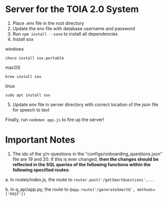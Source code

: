 # Server for the TOIA 2.0 System

1. Place .env file in the root directory
2. Update the env file with database username and password
3. Run `npm install --save` to install all dependencies
4. Install sox

windows

    choco install sox.portable

macOS

    brew install sox

linux

    sudo apt install sox

5. Update env file in server directory with correct location of the json file for speech to text

Finally, run `nodemon app.js` to fire up the server!

# Important Notes

1. The ids of the y/n-questions in the "configs/onboarding_questions.json" file are 19 and 20. If this is ever changed, **then the changes should be reflected in the SQL queries of the following functions within the following specified routes**:

a. In routes/index.js, the route to `router.post('/getSmartQuestions',...`

b. In q_api/app.py, the route to `@app.route('/generateSmartQ', methods=['POST'])`
